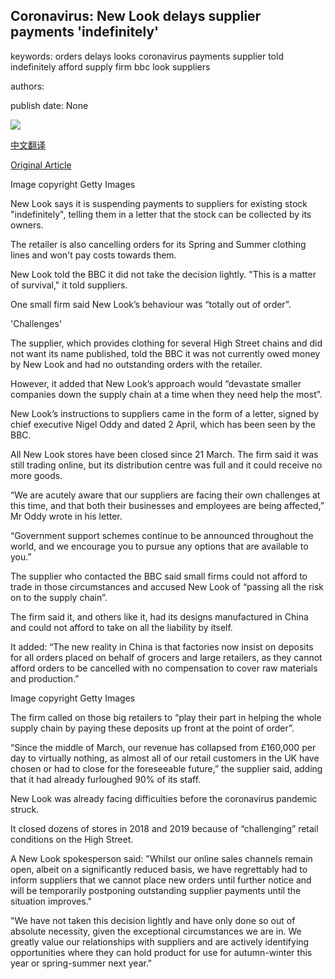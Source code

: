 ## Coronavirus: New Look delays supplier payments 'indefinitely'

keywords: orders delays looks coronavirus payments supplier told indefinitely afford supply firm bbc look suppliers

authors: 

publish date: None

![](https://ichef.bbci.co.uk/news/1024/branded_news/172C8/production/_111602949_gettyimages-1207642163.jpg)

[中文翻译](Coronavirus%3A%20New%20Look%20delays%20supplier%20payments%20%27indefinitely%27_zh.md)

[Original Article](https://www.bbc.com/news/business-52153183)

Image copyright Getty Images

New Look says it is suspending payments to suppliers for existing stock "indefinitely", telling them in a letter that the stock can be collected by its owners.

The retailer is also cancelling orders for its Spring and Summer clothing lines and won't pay costs towards them.

New Look told the BBC it did not take the decision lightly. "This is a matter of survival," it told suppliers.

One small firm said New Look’s behaviour was “totally out of order”.

'Challenges'

The supplier, which provides clothing for several High Street chains and did not want its name published, told the BBC it was not currently owed money by New Look and had no outstanding orders with the retailer.

However, it added that New Look’s approach would “devastate smaller companies down the supply chain at a time when they need help the most”.

New Look’s instructions to suppliers came in the form of a letter, signed by chief executive Nigel Oddy and dated 2 April, which has been seen by the BBC.

All New Look stores have been closed since 21 March. The firm said it was still trading online, but its distribution centre was full and it could receive no more goods.

“We are acutely aware that our suppliers are facing their own challenges at this time, and that both their businesses and employees are being affected,” Mr Oddy wrote in his letter.

“Government support schemes continue to be announced throughout the world, and we encourage you to pursue any options that are available to you.”

The supplier who contacted the BBC said small firms could not afford to trade in those circumstances and accused New Look of “passing all the risk on to the supply chain”.

The firm said it, and others like it, had its designs manufactured in China and could not afford to take on all the liability by itself.

It added: “The new reality in China is that factories now insist on deposits for all orders placed on behalf of grocers and large retailers, as they cannot afford orders to be cancelled with no compensation to cover raw materials and production.”

Image copyright Getty Images

The firm called on those big retailers to “play their part in helping the whole supply chain by paying these deposits up front at the point of order”.

“Since the middle of March, our revenue has collapsed from £160,000 per day to virtually nothing, as almost all of our retail customers in the UK have chosen or had to close for the foreseeable future,” the supplier said, adding that it had already furloughed 90% of its staff.

New Look was already facing difficulties before the coronavirus pandemic struck.

It closed dozens of stores in 2018 and 2019 because of “challenging” retail conditions on the High Street.

A New Look spokesperson said: "Whilst our online sales channels remain open, albeit on a significantly reduced basis, we have regrettably had to inform suppliers that we cannot place new orders until further notice and will be temporarily postponing outstanding supplier payments until the situation improves."

"We have not taken this decision lightly and have only done so out of absolute necessity, given the exceptional circumstances we are in. We greatly value our relationships with suppliers and are actively identifying opportunities where they can hold product for use for autumn-winter this year or spring-summer next year."